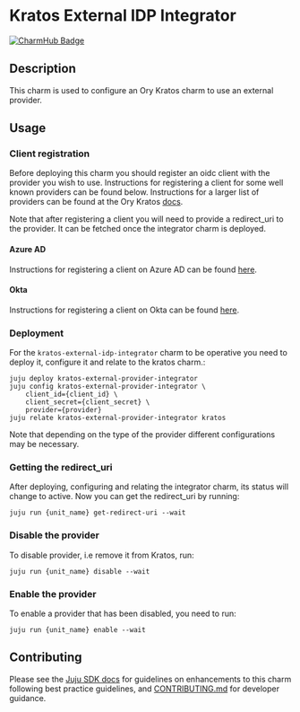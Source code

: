 # Kratos External IDP Integrator

[![CharmHub Badge](https://charmhub.io/kratos-external-idp-integrator/badge.svg)](https://charmhub.io/kratos-external-idp-integrator)

## Description

This charm is used to configure an Ory Kratos charm to use an external provider.

## Usage

### Client registration

Before deploying this charm you should register an oidc client with the provider you wish to use. Instructions for
registering a client for some well known providers can be found below. Instructions for a larger list of providers can be found at the
Ory Kratos [docs](https://www.ory.sh/docs/kratos/social-signin/overview).

Note that after registering a client you will need to provide a redirect_uri to the provider. It can be fetched
once the integrator charm is deployed.

#### Azure AD

Instructions for registering a client on Azure AD can be found [here](https://learn.microsoft.com/en-us/azure/active-directory/develop/quickstart-register-app).

#### Okta

Instructions for registering a client on Okta can be found [here](https://developer.okta.com/docs/guides/find-your-app-credentials/main/).

### Deployment

For the `kratos-external-idp-integrator` charm to be operative you need to deploy it, configure it and relate to the kratos charm.:
```commandline
juju deploy kratos-external-provider-integrator
juju config kratos-external-provider-integrator \
    client_id={client_id} \
    client_secret={client_secret} \
    provider={provider}
juju relate kratos-external-provider-integrator kratos
```

Note that depending on the type of the provider different configurations may be necessary.

### Getting the redirect_uri

After deploying, configuring and relating the integrator charm, its status will change to active. Now you can get the redirect_uri by running:
```commandline
juju run {unit_name} get-redirect-uri --wait
```

### Disable the provider

To disable provider, i.e remove it from Kratos, run:
```commandline
juju run {unit_name} disable --wait
```

### Enable the provider

To enable a provider that has been disabled, you need to run:
```commandline
juju run {unit_name} enable --wait
```

## Contributing

Please see the [Juju SDK docs](https://juju.is/docs/sdk) for guidelines on enhancements to this
charm following best practice guidelines, and
[CONTRIBUTING.md](https://github.com/canonical/kratos-external-idp-integrator/blob/main/CONTRIBUTING.md) for developer
guidance.
